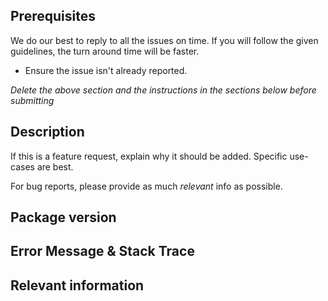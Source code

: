 <!-- CLICK "Preview" FOR INSTRUCTIONS IN A MORE READABLE FORMAT -->

## Prerequisites

We do our best to reply to all the issues on time. If you will follow the given guidelines, the turn around time will be faster.

- Ensure the issue isn't already reported.

*Delete the above section and the instructions in the sections below before submitting*

## Description

If this is a feature request, explain why it should be added. Specific use-cases are best.

For bug reports, please provide as much *relevant* info as possible.

## Package version
<!-- YOUR ANSWER -->

## Error Message & Stack Trace

## Relevant information
